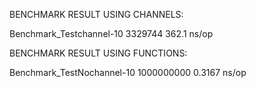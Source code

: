 BENCHMARK RESULT USING CHANNELS:

Benchmark_Testchannel-10    	 3329744	       362.1 ns/op

BENCHMARK RESULT USING FUNCTIONS:

Benchmark_TestNochannel-10    	1000000000	         0.3167 ns/op


